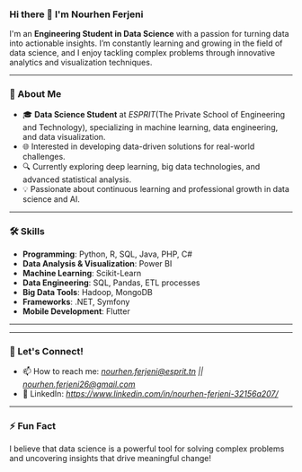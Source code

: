 ### Hi there 👋 I'm Nourhen Ferjeni

I'm an **Engineering Student in Data Science** with a passion for turning data into actionable insights. I’m constantly learning and growing in the field of data science, and I enjoy tackling complex problems through innovative analytics and visualization techniques.

---

### 💼 About Me
- 🎓 **Data Science Student** at *ESPRIT*(The Private School of Engineering and Technology), specializing in machine learning, data engineering, and data visualization.
- 🌐 Interested in developing data-driven solutions for real-world challenges.
- 🔍 Currently exploring deep learning, big data technologies, and advanced statistical analysis.
- 💡 Passionate about continuous learning and professional growth in data science and AI.

---

### 🛠️ Skills
- **Programming**: Python, R, SQL, Java, PHP, C#
- **Data Analysis & Visualization**: Power BI
- **Machine Learning**: Scikit-Learn
- **Data Engineering**: SQL, Pandas, ETL processes
- **Big Data Tools**: Hadoop, MongoDB
- **Frameworks**: .NET, Symfony
- **Mobile Development**: Flutter

---
<!-- 
### 🌱 Currently Learning
- Advanced Machine Learning Techniques
- Natural Language Processing (NLP)
- Cloud Services for Data Science (e.g., AWS, Azure)

---

### 📈 Projects
- **Customer Loyalty Dashboard**: Built an interactive Power BI dashboard to analyze customer loyalty and flight data for a Canadian airline, focusing on trends, segmentation, and retention analysis.
- **Sales Forecasting Model**: Developed a time series forecasting model to predict quarterly sales for a retail company.
- **Sentiment Analysis on Social Media**: Implemented an NLP model to analyze customer sentiments from social media posts using Python.

You can check out my projects and contributions [here](https://github.com/Nourhen-Ferjeni).
-->
---

### 💬 Let's Connect!
- 📫 How to reach me: *nourhen.ferjeni@esprit.tn || nourhen.ferjeni26@gmail.com*
- 💼 LinkedIn: *https://www.linkedin.com/in/nourhen-ferjeni-32156a207/*

---

### ⚡ Fun Fact
I believe that data science is a powerful tool for solving complex problems and uncovering insights that drive meaningful change!
